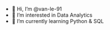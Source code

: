 - 👋 Hi, I’m @van-le-91
- 👀 I’m interested in Data Analytics
- 🌱 I’m currently learning Python & SQL


<!---
van-le-91/van-le-91 is a ✨ special ✨ repository because its `README.md` (this file) appears on your GitHub profile.
You can click the Preview link to take a look at your changes.
--->
